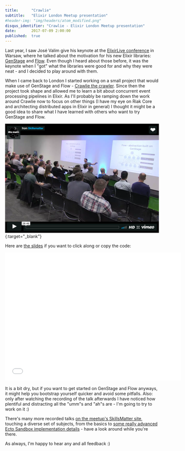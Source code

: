 ```yaml
---
title:      "Crawlie"
subtitle:   "Elixir London Meetup presentation"
#header-img: "img/headers/atom_modified.png"
disqus_identifier: "Crawlie - Elixir London Meetup presentation"
date:       2017-07-09 2:00:00
published:  true
---
```

Last year, I saw José Valim give his keynote at the [ElixirLive conference](http://www.elixirlive.com/) in Warsaw, where he talked about
the motivation for his new Elixir libraries: [GenStage](https://github.com/elixir-lang/gen_stage) and [Flow](https://github.com/elixir-lang/flow). 
Even though I heard about those before, it was the keynote when I "got" what the libraries were good for 
and why they were neat - and I decided to play around with them.

When I came back to London I started working on a small project that would make use of GenStage and Flow - [Crawlie the crawler](https://github.com/nietaki/crawlie). Since then the project took shape and allowed me to learn a bit about concurrent event processing pipelines in Elixir. As I'll probably be ramping down the work around Crawlie now to focus on other things (I have my eye on Riak Core and architecting distributed apps in Elixir in general) I thought it might be a good idea to share what I have learned with others who want to try GenStage and Flow.


[![talk thumbnail](/img/crawlie/talk-thumb.png)](https://skillsmatter.com/skillscasts/10497-crawlie-lessons-learned-about-genstage-and-flow){:target="_blank"}

Here are [the slides](http://slides.com/nietaki/crawlie) if you want to click along or copy the code:

<iframe src="//slides.com/nietaki/crawlie/embed?style=light" width="576" height="420" scrolling="no" frameborder="0" webkitallowfullscreen mozallowfullscreen allowfullscreen></iframe>

<!--more-->

It is a bit dry, but if you want to get started on GenStage and Flow anyways, it might help you bootstrap yourself quicker and avoid some pitfalls. Also: only after watching the recording of the talk afterwards I have noticed how plentiful and distracting all the "umm"s and "ah"s are - I'm going to try to work on it :)

There's many more recorded talks [on the meetup's SkillsMatter site](https://skillsmatter.com/groups/10663-elixir-london-meetup), touching a diverse set of subjects, from the basics to [some really advanced Ecto Sandbox implementation details](https://skillsmatter.com/skillscasts/10173-elixir-london-april-meetup) - have a look around while you're there.

As always, I'm happy to hear any and all feedback :)
